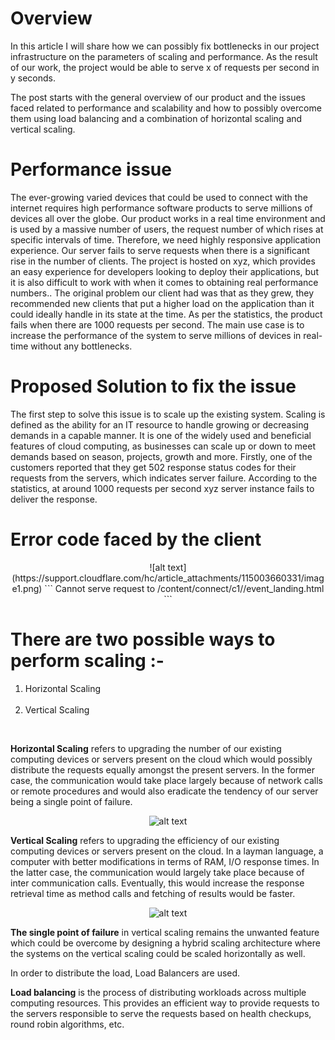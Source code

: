 # Overview

In this article I will share how we can possibly fix bottlenecks in our project infrastructure on the parameters of scaling and performance. As the result of our work, the project would be able to serve x of requests per second in y seconds.

The post starts with the general overview of our product and the issues faced related to performance and scalability and how to possibly overcome them using load balancing and a combination of horizontal scaling and vertical scaling.

# Performance issue

The ever-growing varied devices that could be used to connect with the internet requires high performance software products to serve millions of devices all over the globe. Our product works in a real time environment and is used by a massive number of users, the request number of which rises at specific intervals of time. Therefore, we need highly responsive application experience. Our server fails to serve requests when there is a significant rise in the number of clients. The project is hosted on xyz, which provides an easy experience for developers looking to deploy their applications, but it is also difficult to work with when it comes to obtaining real performance numbers.. The original problem our client had was that as they grew, they recommended new clients that put a higher load on the application than it could ideally handle in its state at the time. As per the statistics, the product fails when there are 1000 requests per second. The main use case is to increase the performance of the system to serve millions of devices in real-time without any bottlenecks.

# Proposed Solution to fix the issue

The first step to solve this issue is to scale up the existing system. Scaling is defined as the ability for an IT resource to handle growing or decreasing demands in a capable manner. It is one of the widely used and beneficial features of cloud computing, as businesses can scale up or down to meet demands based on season, projects, growth and more. Firstly, one of the customers reported that they get 502 response status codes for their requests from the servers, which indicates server failure. According to the statistics, at around 1000 requests per second xyz server instance fails to deliver the response.



# Error code faced by the client

<center>
![alt text](https://support.cloudflare.com/hc/article_attachments/115003660331/image1.png)
``` Cannot serve request to /content/connect/c1//event_landing.html  ```
</center>


# There are two possible ways to perform scaling :-

<ol>
<li>Horizontal Scaling</li>
<br>
<li>Vertical Scaling</li>

</ol>
<br>





**Horizontal Scaling** refers to upgrading the number of our existing computing devices or servers present on the cloud which would possibly distribute the requests equally amongst the present servers. In the former case, the communication would take place largely because of network calls or remote procedures and would also eradicate the tendency of our server being a single point of failure.
<center>

  ![alt text](https://www.codit.eu/wp-content/uploads/2016/02/horizontal-scaling_330x199.png)
  </center>






**Vertical Scaling** refers to upgrading the efficiency of our existing computing devices or servers present on the cloud. In a layman language, a computer with better modifications in terms of RAM, I/O response times. In the latter case, the communication would largely take place because of inter communication calls. Eventually, this would increase the response retrieval time as method calls and fetching of results would be faster.
<center>

![alt text](https://miro.medium.com/max/990/1*kzBKXvnoQZx_Pn-pk5XyCw.jpeg)
</center>


**The single point of failure** in vertical scaling remains the unwanted feature which could be overcome by designing a hybrid scaling architecture where the systems on the vertical scaling could be scaled horizontally as well.

In order to distribute the load, Load Balancers are used. 

**Load balancing** is the process of distributing workloads across multiple computing resources. This provides an efficient way to provide requests to the servers responsible to serve the requests based on health checkups, round robin algorithms, etc.
